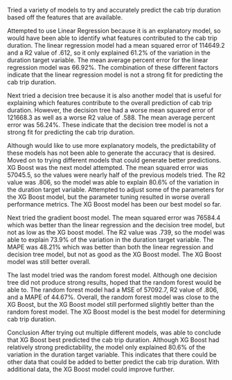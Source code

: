 Tried a variety of models to try and accurately predict the cab trip duration based off the features that are available.  

Attempted to use Linear Regression because it is an explanatory model, so would have been able to identify what features contributed to the cab trip duration. 
The linear regression model had a mean squared error of 114649.2 and a R2 value of .612, so it only explained 61.2% of the variation in the duration target variable. The mean average percent error for the linear regression model was 66.92%. The combination of these different factors indicate that the linear regression model is not a strong fit for predicting the cab trip duration. 

Next tried a decision tree because it is also another model that is useful for explaining which features contribute to the overall prediction of cab trip duration. 
However, the decision tree had a worse mean squared error of 121668.3 as well as a worse R2 value of .588. The mean average percent error was 56.24%. 
These indicate that the decision tree model is not a strong fit for predicting the cab trip duration. 

Although would like to use more explanatory models, the predictability of these models has not been able to generate the accuracy that is desired. 
Moved on to trying different models that could generate better predictions. XG Boost was the next model attempted. 
The mean squared error was 57045.5, so the values were nearly half of the previous models tried. The R2 value was .806, 
so the model was able to explain 80.6% of the variation in the duration target variable. 
Attempted to adjust some of the parameters for the XG Boost model, but the parameter tuning resulted in worse overall performance metrics. 
The XG Boost model has been our best model so far. 

Next tried the gradient boost model. 
The mean squared error was 76584.4 which was better than the linear regression and the decision tree model, but not as low as the XG boost model. 
The R2 value was .739, so the model was able to explain 73.9% of the variation in the duration target variable. 
The MAPE was 48.21% which was better than both the linear regression and decision tree model, but not as good as the XG Boost model.
The XG Boost model was still better overall. 

The last model tried was the random forest model. 
Although one decision tree did not produce strong results, hoped that the random forest would be able to. 
The random forest model had a MSE of 57092.7, R2 value of .806, and a MAPE of 44.67%. 
Overall, the random forest model was close to the XG Boost, but the XG Boost model still performed slightly better than the random forest model. 
The XG Boost model is the best model for determining cab trip duration. 

Conclusion 
After trying out multiple different models, was able to conclude that XG Boost best predicted the cab trip duration. 
Although XG Boost had relatively strong predictability, the model only explained 80.6% of the variation in the duration target variable. 
This indicates that there could be other data that could be added to better predict the cab trip duration. 
With additional data, the XG Boost model could improve further. 
